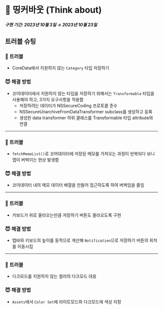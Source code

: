 # 🧐 띵커바웃 (Think about)

##### 구현 기간: 2023년 10월 3일 → 2023년 10월 23일

## 트러블 슈팅
### 👿 트러블
* CoreData에서 지원하지 않는 `Category` 타입 저장하기

### 😈 해결 방법
* 코어데이터에서 지원하지 않는 타입을 저장하기 위해서는 `Transformable` 타입을 사용해야 하고, 3가지 요구사항을 적용함
  * 저장하려는 데이터가 NSSecureCoding 프로토콜 준수
  * NSSecureUnarchiveFromDataTransformer subclass를 생성하고 등록
  * 생성한 data transformer 하위 클래스를 Transformable 타입 attribute와 연결
---
### 👿 트러블
* `fetchMemoList()`로 코어데이터에 저장된 메모를 가져오는 과정이 반복되다 보니 앱이 버벅이는 현상 발생함

### 😈 해결 방법
* 코어데이터 내의 메모 데이터 배열을 만들어 접근하도록 하여 버벅임을 줄임
---
### 👿 트러블
* 키보드가 위로 올라오는만큼 저장하기 버튼도 올라오도록 구현

### 😈 해결 방법
* 탭바와 키보드의 높이를 동적으로 계산해 `Notification`으로 저장하기 버튼의 위치를 이동시킴
---
### 👿 트러블
* 다크모드를 지원하지 않는 컬러의 다크모드 대응

### 😈 해결 방법
* `Assets`에서 `Color Set`에 라이트모드와 다크모드에 색상 지정


